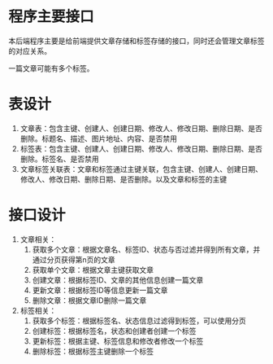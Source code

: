 # 程序主要接口
本后端程序主要是给前端提供文章存储和标签存储的接口，同时还会管理文章标签的对应关系。

一篇文章可能有多个标签。

# 表设计
1. 文章表：包含主键、创建人、创建日期、修改人、修改日期、删除日期、是否删除。标题名、描述、图片地址、内容、是否禁用
2. 标签表：包含主键、创建人、创建日期、修改人、修改日期、删除日期、是否删除。标签名、是否禁用
3. 文章标签关联表：文章和标签通过主键关联，包含主键、创建人、创建日期、修改人、修改日期、删除日期、是否删除。以及文章和标签的主键

# 接口设计
1. 文章相关：
   1. 获取多个文章：根据文章名、标签ID、状态与否过滤并得到所有文章，并通过分页获得第n页的文章
   2. 获取单个文章：根据文章主键获取文章
   3. 创建文章：根据标签ID、文章的其他信息创建一篇文章
   4. 更新文章：根据标签ID等信息更新一篇文章
   5. 删除文章：根据文章ID删除一篇文章
2. 标签相关：
   1. 获取多个标签：根据标签名、状态信息过滤得到标签，可以使用分页
   2. 创建标签：根据标签名，状态和创建者创建一个标签
   3. 更新标签：根据主键、标签信息和修改者修改一个标签
   4. 删除标签：根据标签主键删除一个标签
